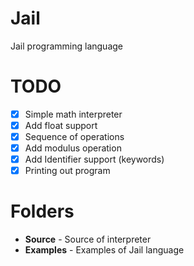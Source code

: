 # Jail
Jail programming language 
# TODO
- [x] Simple math interpreter
- [x] Add float support
- [x] Sequence of operations
- [x] Add modulus operation
- [x] Add Identifier support (keywords)
- [x] Printing out program 
# Folders
- **Source** - Source of interpreter
- **Examples** - Examples of Jail language